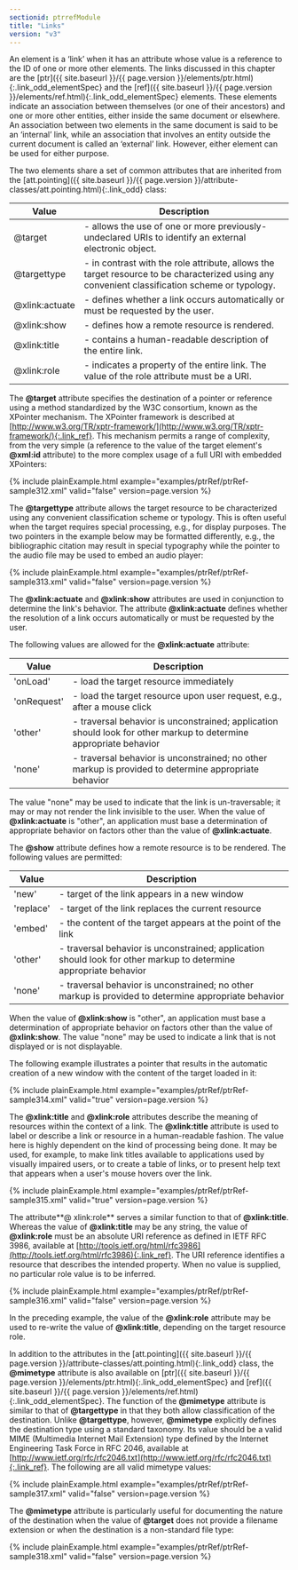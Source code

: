 ```yaml
---
sectionid: ptrrefModule
title: "Links"
version: "v3"
---
```




An element is a ‘link’ when it has an attribute whose value is a reference
to the ID of one or more other elements. The links discussed in this chapter are the
[ptr]({{ site.baseurl }}/{{ page.version }}/elements/ptr.html){:.link_odd_elementSpec} and the [ref]({{ site.baseurl }}/{{ page.version }}/elements/ref.html){:.link_odd_elementSpec} elements. These elements indicate an
association between themselves (or one of their ancestors) and one or more other entities,
either inside the same document or elsewhere. An association between two elements
in the same
document is said to be an ‘internal’ link, while an association that
involves an entity outside the current document is called an ‘external’
link. However, either element can be used for either purpose.

The two elements share a set of common attributes that are inherited from the [att.pointing]({{ site.baseurl }}/{{ page.version }}/attribute-classes/att.pointing.html){:.link_odd} class:

<table class="table table-striped">
   <thead>
      <tr>
         <th>Value</th>
         <th>Description</th>
      </tr>
   </thead>
   <tbody>
      <tr>
         <td>@target</td>
         <td> - allows the use of one or more previously-undeclared URIs to identify an external
            electronic object.
         </td>
      </tr>
      <tr>
         <td>@targettype</td>
         <td> - in contrast with the role attribute, allows the target resource to be characterized
            using any convenient classification scheme or typology.
         </td>
      </tr>
      <tr>
         <td>@xlink:actuate</td>
         <td> - defines whether a link occurs automatically or must be requested by the user.</td>
      </tr>
      <tr>
         <td>@xlink:show</td>
         <td> - defines how a remote resource is rendered.</td>
      </tr>
      <tr>
         <td>@xlink:title</td>
         <td> - contains a human-readable description of the entire link.</td>
      </tr>
      <tr>
         <td>@xlink:role</td>
         <td> - indicates a property of the entire link. The value of the role attribute must be
            a
            URI.
         </td>
      </tr>
   </tbody>
</table>

The **@target** attribute specifies the destination of a pointer or reference using a
method standardized by the W3C consortium, known as the XPointer mechanism. The XPointer
framework is described at [http://www.w3.org/TR/xptr-framework/](http://www.w3.org/TR/xptr-framework/){:.link_ref}. This mechanism permits a range of complexity,
from the very simple (a reference to the value of the target element's **@xml:id**
attribute) to the more complex usage of a full URI with embedded XPointers:

{% include plainExample.html example="examples/ptrRef/ptrRef-sample312.xml" valid="false" version=page.version %}


The **@targettype** attribute allows the target resource to be characterized using any
convenient classification scheme or typology. This is often useful when the target
requires
special processing, e.g., for display purposes. The two pointers in the example below
may be
formatted differently, e.g., the bibliographic citation may result in special typography
while
the pointer to the audio file may be used to embed an audio player:

{% include plainExample.html example="examples/ptrRef/ptrRef-sample313.xml" valid="false" version=page.version %}


The **@xlink:actuate** and **@xlink:show** attributes are used in conjunction to
determine the link's behavior. The attribute **@xlink:actuate** defines whether the
resolution of a link occurs automatically or must be requested by the user.


The following values are allowed for the **@xlink:actuate** attribute:


<table class="table table-striped">
   <thead>
      <tr>
         <th>Value</th>
         <th>Description</th>
      </tr>
   </thead>
   <tbody>
      <tr>
         <td>'onLoad'</td>
         <td> - load the target resource immediately</td>
      </tr>
      <tr>
         <td>'onRequest'</td>
         <td> - load the target resource upon user request, e.g., after a mouse click</td>
      </tr>
      <tr>
         <td>'other'</td>
         <td> - traversal behavior is unconstrained; application should look for other markup to
            determine appropriate behavior
         </td>
      </tr>
      <tr>
         <td>'none'</td>
         <td> - traversal behavior is unconstrained; no other markup is provided to determine
            appropriate behavior
         </td>
      </tr>
   </tbody>
</table>

The value "none" may be used to indicate that the link is un-traversable; it may or
may not
render the link invisible to the user. When the value of **@xlink:actuate** is "other",
an application must base a determination of appropriate behavior on factors other
than the
value of **@xlink:actuate**.


The **@show** attribute defines how a remote resource is to be rendered. The following
values are permitted:



<table class="table table-striped">
   <thead>
      <tr>
         <th>Value</th>
         <th>Description</th>
      </tr>
   </thead>
   <tbody>
      <tr>
         <td>'new'</td>
         <td> - target of the link appears in a new window</td>
      </tr>
      <tr>
         <td>'replace'</td>
         <td> - target of the link replaces the current resource</td>
      </tr>
      <tr>
         <td>'embed'</td>
         <td> - the content of the target appears at the point of the link</td>
      </tr>
      <tr>
         <td>'other'</td>
         <td> - traversal behavior is unconstrained; application should look for other markup to
            determine appropriate behavior
         </td>
      </tr>
      <tr>
         <td>'none'</td>
         <td> - traversal behavior is unconstrained; no other markup is provided to determine
            appropriate behavior
         </td>
      </tr>
   </tbody>
</table>


When the value of **@xlink:show** is "other", an application must base a determination
of appropriate behavior on factors other than the value of **@xlink:show**. The value
"none" may be used to indicate a link that is not displayed or is not displayable.

The following example illustrates a pointer that results in the automatic creation
of a new
window with the content of the target loaded in it:

{% include plainExample.html example="examples/ptrRef/ptrRef-sample314.xml" valid="true" version=page.version %}


The **@xlink:title** and **@xlink:role** attributes describe the meaning of
resources within the context of a link. The **@xlink:title** attribute is used to label
or describe a link or resource in a human-readable fashion. The value here is highly
dependent
on the kind of processing being done. It may be used, for example, to make link titles
available to applications used by visually impaired users, or to create a table of
links, or
to present help text that appears when a user's mouse hovers over the link.

{% include plainExample.html example="examples/ptrRef/ptrRef-sample315.xml" valid="true" version=page.version %}


The attribute**@ xlink:role** serves a similar function to that of
**@xlink:title**. Whereas the value of **@xlink:title** may be any string, the
value of **@xlink:role** must be an absolute URI reference as defined in IETF RFC 3986,
available at [http://tools.ietf.org/html/rfc3986](http://tools.ietf.org/html/rfc3986){:.link_ref}. The URI reference identifies a resource that
describes the intended property. When no value is supplied, no particular role value
is to be
inferred.

{% include plainExample.html example="examples/ptrRef/ptrRef-sample316.xml" valid="false" version=page.version %}

In the preceding example, the value of the **@xlink:role** attribute may be used to
re-write the value of **@xlink:title**, depending on the target resource role.


In addition to the attributes in the [att.pointing]({{ site.baseurl }}/{{ page.version }}/attribute-classes/att.pointing.html){:.link_odd} class, the
**@mimetype** attribute is also available on [ptr]({{ site.baseurl }}/{{ page.version }}/elements/ptr.html){:.link_odd_elementSpec} and [ref]({{ site.baseurl }}/{{ page.version }}/elements/ref.html){:.link_odd_elementSpec}. The function of the **@mimetype** attribute is similar to that
of **@targettype** in that they both allow classification of the destination. Unlike
**@targettype**, however, **@mimetype** explicitly defines the destination type
using a standard taxonomy. Its value should be a valid MIME (Multimedia Internet Mail
Extension) type defined by the Internet Engineering Task Force in RFC 2046, available
at [http://www.ietf.org/rfc/rfc2046.txt](http://www.ietf.org/rfc/rfc2046.txt){:.link_ref}. The
following are all valid mimetype values:

{% include plainExample.html example="examples/ptrRef/ptrRef-sample317.xml" valid="false" version=page.version %}

The **@mimetype** attribute is particularly useful for documenting the nature of the
destination when the value of **@target** does not provide a filename extension or when
the destination is a non-standard file type:

{% include plainExample.html example="examples/ptrRef/ptrRef-sample318.xml" valid="false" version=page.version %}



